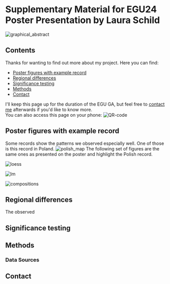 # Supplementary Material for EGU24 Poster Presentation by Laura Schild
![graphical_abstract](/richness_assymetry/figures/graphical_abstract.png)

## Contents

Thanks for wanting to find out more about my project.
Here you can find:
- [Poster figures with example record](#poster-figures-with-example-record)
- [Regional differences](#regional-differences)
- [Significance testing](#significance-testing)
- [Methods](#methods)
- [Contact](#contact)

I'll keep this page up for the duration of the EGU GA, but feel free to [contact me](#contact) afterwards if you'd like to know more.  
You can also access this page on your phone:
![QR-code](/richness_assymetry/figures/QR.png)

## Poster figures with example record

Some records show the patterns we observed especially well. One of those is this record in Poland.
![polish_map](/richness_assymetry/figures/polish_map.png)
The following set of figures are the same ones as presented on the poster and highlight the Polish record.

![loess](/richness_assymetry/figures/Fig_1_B_polish-1.png)

![lm](/richness_assymetry/figures/Fig_2_A_polish-1.png)

![compositions](/richness_assymetry/figures/Fig_3polish_-1.png)

## Regional differences

The observed 

## Significance testing

## Methods 

### Data Sources

## Contact

